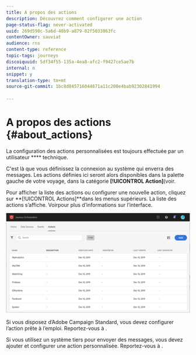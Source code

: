 ```yaml
---
title: A propos des actions
description: Découvrez comment configurer une action
page-status-flag: never-activated
uuid: 269d590c-5a6d-40b9-a879-02f5033863fc
contentOwner: sauviat
audience: rns
content-type: reference
topic-tags: journeys
discoiquuid: 5df34f55-135a-4ea8-afc2-f9427ce5ae7b
internal: n
snippet: y
translation-type: tm+mt
source-git-commit: 1bc8d845716044671a11c200e4bab92302841994

---
```



# A propos des actions {#about_actions}

La configuration des actions personnalisées est toujours effectuée par un utilisateur **** technique.

C&#39;est là que vous définissez la connexion au système qui enverra des messages. Les actions définies ici seront alors disponibles dans la palette gauche de votre voyage, dans la catégorie **[!UICONTROL Action]**(voir[](../building-journeys/about-action-activities.md).

Pour afficher la liste des actions ou configurer une nouvelle action, cliquez sur **[!UICONTROL Actions]**dans les menus supérieurs. La liste des actions s’affiche. Voir[](../about/user-interface.md)pour plus d’informations sur l’interface.

![](../assets/custom1.png)

Si vous disposez d’Adobe Campaign Standard, vous devez configurer l’action prête à l’emploi. Reportez-vous à [](../action/working-with-adobe-campaign.md).

Si vous utilisez un système tiers pour envoyer des messages, vous devez ajouter et configurer une action personnalisée. Reportez-vous à [](../action/about-custom-action-configuration.md).
